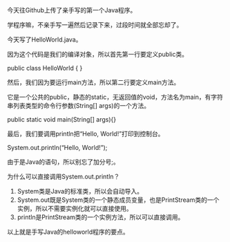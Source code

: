 今天往Github上传了亲手写的第一个Java程序。

学程序嘛，不亲手写一遍然后记录下来，过段时间就全部忘却了。

今天写了HelloWorld.java。

因为这个代码是我们的编译对象，所以首先第一行要定义public类。

public class HelloWorld { }

然后，我们因为要运行main方法，所以第二行要定义main方法。

它是一个公共的public，静态的static，无返回值的void，方法名为main，有字符串列表类型的命令行参数(String[] args)的一个方法。

public static void main(String[] args){}

最后，我们要调用println把“Hello, World!”打印到控制台。

System.out.println(“Hello, World!”);

由于是Java的语句，所以别忘了加分号;。

为什么可以直接调用System.out.println？

1. System类是Java的标准类，所以会自动导入。
2. System.out既是System类的一个静态成员变量，也是PrintStream类的一个实例，所以不需要实例化就可以直接使用。
3. println是PrintStream类的一个实例方法，所以可以直接调用。

以上就是手写Java的helloworld程序的要点。